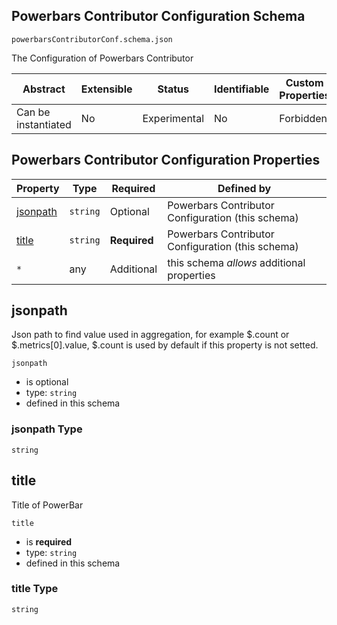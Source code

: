
## Powerbars Contributor Configuration Schema

```
powerbarsContributorConf.schema.json
```

The Configuration of Powerbars Contributor

| Abstract | Extensible | Status | Identifiable | Custom Properties | Additional Properties | Defined In |
|----------|------------|--------|--------------|-------------------|-----------------------|------------|
| Can be instantiated | No | Experimental | No | Forbidden | Permitted |  |

## Powerbars Contributor Configuration Properties

| Property | Type | Required | Defined by |
|----------|------|----------|------------|
| [jsonpath](#jsonpath) | `string` | Optional | Powerbars Contributor Configuration (this schema) |
| [title](#title) | `string` | **Required** | Powerbars Contributor Configuration (this schema) |
| `*` | any | Additional | this schema *allows* additional properties |

## jsonpath

Json path to find value used in aggregation, for example  $.count or $.metrics[0].value, $.count is used by default if this property is not setted.

`jsonpath`
* is optional
* type: `string`
* defined in this schema

### jsonpath Type


`string`






## title

Title of PowerBar

`title`
* is **required**
* type: `string`
* defined in this schema

### title Type


`string`





